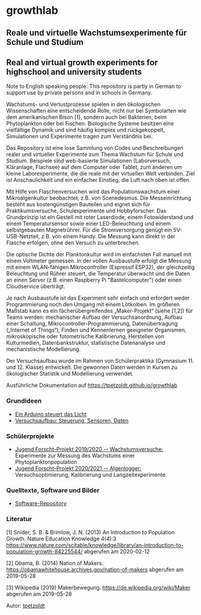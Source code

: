 # growthlab

## Reale und virtuelle Wachstumsexperimente für Schule und Studium

## Real and virtual growth experiments for highschool and university students

Note to English speaking people: This repository is partly in German to support use by private persons and in schools in Germany.

Wachstums- und Verlustprozesse spielen in den ökologischen Wissenschaften eine entscheidende Rolle, nicht nur bei Symbolarten wie dem amerikanischen Bison [1], sondern auch bei Bakterien, beim Phytoplankton oder bei Fischen. Biologische Systeme besitzen eine vielfältige Dynamik und sind häufig komplex und rückgekoppelt, Simulationen und Experimente tragen zum Verständnis bei.

Das Repository ist eine lose Sammlung von Codes und Beschreibungen realer und virtueller Experimente zum Thema Wachstum für Schule und Studium. Beispiele sind web-basierte Simulationen (Laborversuch, Kläranlage, Flachsee) auf dem Computer oder Tablet, zum anderen um kleine Laborexperimente, die die reale mit der virtuellen Welt verbinden. Ziel ist Anschaulichkeit und ein einfacher Einstieg, die Luft nach oben ist offen.

Mit Hilfe von Flaschenversuchen wird das Populationswachstum einer Mikroalgenkultur beobachtet, z.B. von Scenedesmus. Die Messeinrichtung besteht aus kostengünstigen Bauteilen und eignet sich für Praktikumsversuche, Schulexperimente und Hobbyforscher. Das Grundprinzip ist ein Gestell mit roter Laserdiode, einem Fotowiderstand und einem Temperatursensor sowie einer LED-Beleuchtung und einem selbstgebauten Magnetrührer. Für die Stromversorgung genügt ein 5V-USB-Netzteil, z.B. von einem Handy. Die Messung kann direkt in der Flasche erfolgen, ohne den Versuch zu unterbrechen.

Die optische Dichte der Planktonkultur wird im einfachsten Fall manuell mit einem Voltmeter gemessen. In der vollen Ausbaustufe erfolgt die Messung mit einem WLAN-fähigen Mikrocontroller (Espressif ESP32), der gleichzeitig Beleuchtung und Rührer steuert, die Temperatur überwacht und die Daten an einen Server (z.B. einen Raspberry Pi "Bastelcomputer") oder einen Cloudservice überträgt.

Je nach Ausbaustufe ist das Experiment sehr einfach und erfordert weder Programmierung noch den Umgang mit einem Lötkolben. Im größeren Maßstab kann es ein fächerübergreifendes „Maker-Projekt“ (siehe [1,2]) für Teams werden: mechanischer Aufbau der Versuchsanordnung, Aufbau einer Schaltung, Mikrocontroller-Programmierung, Datenübertragung („Internet of Things“), Finden und Kennenlernen geeigneter Organismen, mikroskopische oder fotometrische Kalibrierung, Herstellen von Kulturmedien, Datenbankstruktur, statistische Datenanalyse und mechanistische Modellierung.

Der Versuchsaufbau wurde im Rahmen von Schülerpraktika (Gymnasium 11. und 12. Klasse) entwickelt. Die gewonnen Daten werden in Kursen zu ökologischer Statistik und Modellierung verwendet.

Ausführliche Dokumentation auf https://tpetzoldt.github.io/growthlab


### Grundideen

* [Ein Arduino steuert das Licht](https://tpetzoldt.github.io/growthlab/doc/blink.html)
* [Versuchsaufbau: Steuerung, Sensoren, Daten](https://tpetzoldt.github.io/growthlab/doc/versuchsaufbau.html)

### Schülerprojekte

* [Jugend Forscht-Projekt 2019/2020 -- Wachstumsversuche:](https://tpetzoldt.github.io/growthlab/doc/petzoldt_belger_2019.pdf) Experimente zur Messung des Wachstums einer Phytoplanktonpopulation
* [Jugend Forscht-Projekt 2020/2021 -- Algenlogger:](https://tpetzoldt.github.io/growthlab/doc/algenlogger.html) Versuchsoptimierung, Kalibrierung und Langzeitexperimente



### Quelltexte, Software und Bilder

* [Software-Repository](https://github.com/tpetzoldt/growthlab/)

### Literatur

[1] Snider, S. B. & Brimlow, J. N. (2013) An Introduction to Population Growth. Nature Education Knowledge 4(4):3 https://www.nature.com/scitable/knowledge/library/an-introduction-to-population-growth-84225544/ abgerufen am 2020-02-12

[2] Obama, B. (2014) Nation of Makers. https://obamawhitehouse.archives.gov/nation-of-makers abgerufen am 2019-05-28

[3] Wikipedia (2019) Makerbewegung. https://de.wikipedia.org/wiki/Maker abgerufen am 2019-05-28

Autor: [tpetzoldt](https://github.com/tpetzoldt)
